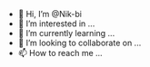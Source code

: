 - 👋 Hi, I’m @Nik-bi
- 👀 I’m interested in ...
- 🌱 I’m currently learning ...
- 💞️ I’m looking to collaborate on ...
- 📫 How to reach me ...

<!---
Nik-bi/Nik-bi is a ✨ special ✨ repository because its `README.md` (this file) appears on your GitHub profile.
You can click the Preview link to take a look at your changes.
--->
